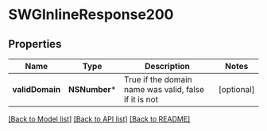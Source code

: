 # SWGInlineResponse200

## Properties
Name | Type | Description | Notes
------------ | ------------- | ------------- | -------------
**validDomain** | **NSNumber*** | True if the domain name was valid, false if it is not | [optional] 

[[Back to Model list]](../README.md#documentation-for-models) [[Back to API list]](../README.md#documentation-for-api-endpoints) [[Back to README]](../README.md)


